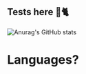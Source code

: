 ## Tests here 🤘🐈
![Anurag's GitHub stats](https://github-readme-stats.vercel.app/api?username=eduardbiellier&show_icons=true&theme=tokyonight)
# Languages?
<!--
![Top Langs](https://github-readme-stats.vercel.app/api/top-langs/?username=eduardbiellier&layout=compact)
**eduardbiellier/eduardbiellier** is a ✨ _special_ ✨ repository because its `README.md` (this file) appears on your GitHub profile.
Here are some ideas to get you started:
- 🔭 I’m currently working on ...
- 🌱 I’m currently learning ...
- 👯 I’m looking to collaborate on ...
- 🤔 I’m looking for help with ...
- 💬 Ask me about ...
- 📫 How to reach me: ...
- 😄 Pronouns: ...
- ⚡ Fun fact: ...
-->
